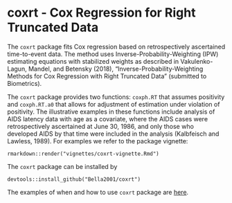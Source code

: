 # coxrt - Cox Regression for Right Truncated Data

The  `coxrt` package fits Cox regression based on retrospectively ascertained time-to-event
data. The method uses Inverse-Probability-Weighting (IPW) estimating equations with stabilized weights as described
in Vakulenko-Lagun, Mandel, and Betensky (2018), 
“Inverse-Probability-Weighting Methods for Cox Regression with Right Truncated Data” (submitted to Biometrics).

The `coxrt` package provides two functions: `coxph.RT` that assumes positivity and
`coxph.RT.a0` that allows for adjustment of estimation under violation of positivity. The
illustrative examples in these functions include analysis of AIDS latency data with age as a
covariate, where the AIDS cases were retrospectively ascertained at June 30, 1986, and only
those who developed AIDS by that time were included in the analysis (Kalbfeisch and Lawless,
1989). For examples we refer to the package vignette:
```{r}
rmarkdown::render("vignettes/coxrt-vignette.Rmd")
```
The  `coxrt` package can be installed by
```{r}
devtools::install_github("Bella2001/coxrt")
```
The examples of when and how to use `coxrt` package are [here](https://bella2001.github.io/coxrt/).
 
 
 
